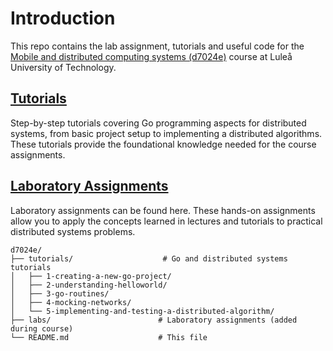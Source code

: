 # Introduction
This repo contains the lab assignment, tutorials and useful code for the [Mobile and distributed computing systems (d7024e)](https://www.ltu.se/en/education/course/d70/d7024e-mobile-and-distributed-computing-systems) course at Luleå University of Technology.

## [Tutorials](tutorials/)
Step-by-step tutorials covering Go programming aspects for distributed systems, from basic project setup to implementing a distributed algorithms. These tutorials provide the foundational knowledge needed for the course assignments.

## [Laboratory Assignments](labs/)
Laboratory assignments can be found here. These hands-on assignments allow you to apply the concepts learned in lectures and tutorials to practical distributed systems problems.

```
d7024e/
├── tutorials/                    # Go and distributed systems tutorials
│   ├── 1-creating-a-new-go-project/
│   ├── 2-understanding-helloworld/
│   ├── 3-go-routines/
│   ├── 4-mocking-networks/
│   └── 5-implementing-and-testing-a-distributed-algorithm/
├── labs/                        # Laboratory assignments (added during course)
└── README.md                    # This file
```
